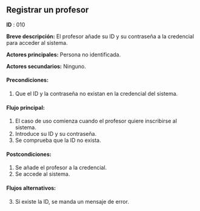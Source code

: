 ## Registrar un profesor

**ID** : 010

**Breve descripción:** El profesor añade su ID y su contraseña a la credencial para acceder al sistema.

**Actores principales:** Persona no identificada.

**Actores secundarios:** Ninguno.

#### Precondiciones:
1. Que el ID y la contraseña no existan en la credencial del sistema.

#### Flujo principal:
1. El caso de uso comienza cuando el profesor quiere inscribirse al sistema.
2. Introduce su ID y su contraseña.
3. Se comprueba que la ID no exista.

#### Postcondiciones:
1. Se añade el profesor a la credencial.
2. Se accede al sistema.

#### Flujos alternativos:
3. Si existe la ID, se manda un mensaje de error.
